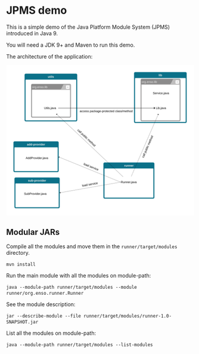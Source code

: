 # JPMS demo
This is a simple demo of the Java Platform Module System (JPMS) introduced in Java 9.

You will need a JDK 9+ and Maven to run this demo.

The architecture of the application:

![Architecture](./simple-fat-jar-app.svg)

## Modular JARs
Compile all the modules and move them in the `runner/target/modules` directory.
```shell
mvn install
```

Run the main module with all the modules on module-path:
```shell
java --module-path runner/target/modules --module runner/org.enso.runner.Runner
```

See the module description:
```shell
jar --describe-module --file runner/target/modules/runner-1.0-SNAPSHOT.jar
```

List all the modules on module-path:
```shell
java --module-path runner/target/modules --list-modules
```

